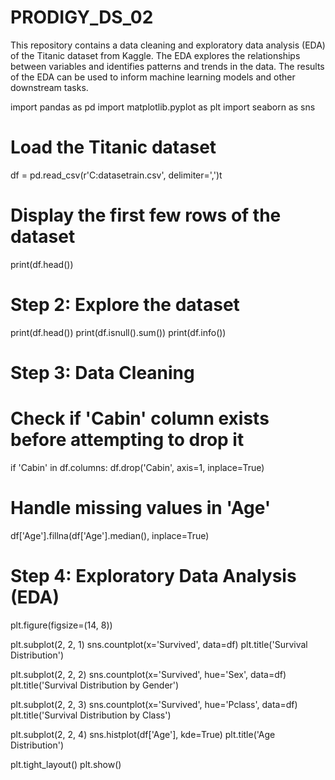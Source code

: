 # PRODIGY_DS_02
This repository contains a data cleaning and exploratory data analysis (EDA) of the Titanic dataset from Kaggle. The EDA explores the relationships between variables and identifies patterns and trends in the data. The results of the EDA can be used to inform machine learning models and other downstream tasks.


import pandas as pd
import matplotlib.pyplot as plt
import seaborn as sns

# Load the Titanic dataset
df = pd.read_csv(r'C:datasetrain.csv',  delimiter=',')t

# Display the first few rows of the dataset
print(df.head())

# Step 2: Explore the dataset
print(df.head())
print(df.isnull().sum())
print(df.info())

# Step 3: Data Cleaning
# Check if 'Cabin' column exists before attempting to drop it
if 'Cabin' in df.columns:
    df.drop('Cabin', axis=1, inplace=True)

# Handle missing values in 'Age'
df['Age'].fillna(df['Age'].median(), inplace=True)

# Step 4: Exploratory Data Analysis (EDA)
plt.figure(figsize=(14, 8))

plt.subplot(2, 2, 1)
sns.countplot(x='Survived', data=df)
plt.title('Survival Distribution')

plt.subplot(2, 2, 2)
sns.countplot(x='Survived', hue='Sex', data=df)
plt.title('Survival Distribution by Gender')

plt.subplot(2, 2, 3)
sns.countplot(x='Survived', hue='Pclass', data=df)
plt.title('Survival Distribution by Class')

plt.subplot(2, 2, 4)
sns.histplot(df['Age'], kde=True)
plt.title('Age Distribution')

plt.tight_layout()
plt.show()

